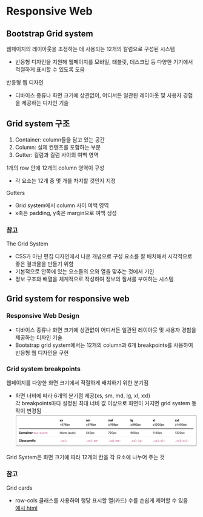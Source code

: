 # Responsive Web

## Bootstrap Grid system

웹페이지의 레이아웃을 조정하는 데 사용되는 12개의 칼럼으로 구성된 시스템

- 반응형 디자인을 지원해 웹페이지를 모바일, 태블릿, 데스크탑 등 다양한 기기에서 적절하게 표시할 수 있도록 도움

반응형 웹 디자인

- 디바이스 종류나 화면 크기에 상관없이, 어디서든 일관된 레이아웃 및 사용자 경험을 제공하는 디자인 기술

## Grid system 구조

1. Container: column들을 담고 있는 공간
2. Column: 실제 컨텐츠를 포함하는 부분
3. Gutter: 컬럼과 컬럼 사이의 여백 영역

1개의 row 안에 12개의 column 영역이 구성

- 각 요소는 12개 중 몇 개를 차지할 것인지 지정

Gutters

- Grid system에서 column 사이 여백 영역
- x축은 padding, y축은 margin으로 여백 생성

### 참고

The Grid System

- CSS가 아닌 편집 디자인에서 나온 개념으로 구성 요소를 잘 배치해서 시각적으로 좋은 결과물을 만들기 위함
- 기본적으로 안쪽에 있는 요소들의 오와 열을 맞추는 것에서 기인
- 정보 구조와 배열을 체계적으로 작성하여 정보의 질서를 부여하는 시스템

## Grid system for responsive web

### Responsive Web Design

- 디바이스 종류나 화면 크기에 상관없이 어디서든 일관된 레이아웃 및 사용자 경험을 제공하는 디자인 기술
- Bootstrap grid system에서는 12개의 column과 6개 breakpoints를 사용하여 반응형 웹 디자인을 구현

### Grid system breakpoints

웹페이지를 다양한 화면 크기에서 적절하게 배치하기 위한 분기점

- 화면 너비에 따라 6개의 분기점 제공(xs, sm, md, lg, xl, xxl)  
  각 breakpoints마다 설정된 최대 너비 값 이상으로 화면이 커지면 grid system 동작이 변경됨
  ![breakpoints](./img/breakpoints.png)

Grid System은 화면 크기에 따라 12개의 칸을 각 요소에 나누어 주는 것

### 참고

Grid cards

- row-cols 클래스를 사용하여 행당 표시할 열(카드) 수를 손쉽게 제어할 수 있음  
  [예시 html](./practice/08-grid-system-for-responsive-web/02-grid-cards.html)
